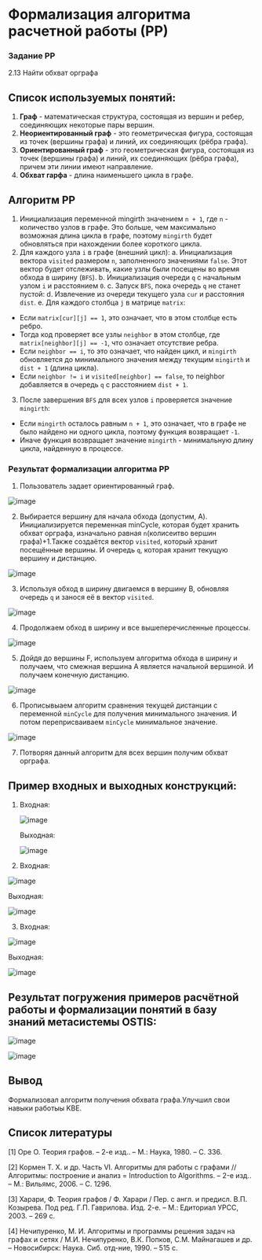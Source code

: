 # Формализация алгоритма расчетной работы (РР)
### Задание РР 
2.13 Найти обхват орграфа


## Список используемых понятий:
1. **Граф** - математическая структура, состоящая из вершин и ребер, соединяющих некоторые пары вершин.
2. **Неориентированный граф** - это геометрическая фигура, состоящая из точек (вершины графа) и линий, их соединяющих (рёбра графа).
3. **Ориентированный граф** - это геометрическая фигура, состоящая из точек (вершины графа) и линий, их соединяющих (рёбра графа), причем эти линии имеют направление.
4. **Обхват гарфа** - длина наименьшего цикла в графе.
   

## Алгоритм РР

1. Инициализация переменной mingirth значением `n + 1`, где `n` - количество узлов в графе. Это больше, чем максимально возможная длина цикла в графе, поэтому `mingirth` будет обновляться при нахождении более короткого цикла.
2. Для каждого узла `i` в графе (внешний цикл):
a. Инициализация вектора `visited` размером `n`, заполненного значениями `false`. Этот вектор будет отслеживать, какие узлы были посещены во время обхода в ширину (`BFS`).
b. Инициализация очереди `q` с начальным узлом `i` и расстоянием `0`.
c. Запуск `BFS`, пока очередь `q` не станет пустой:
d. Извлечение из очереди текущего узла `cur` и расстояния `dist`.
e. Для каждого столбца `j` в матрице `matrix`:
- Если `matrix[cur][j] == 1`, это означает, что в этом столбце есть ребро.
- Тогда код проверяет все узлы `neighbor` в этом столбце, где `matrix[neighbor][j] == -1`, что означает отсутствие ребра.
- Если `neighbor == i`, то это означает, что найден цикл, и `mingirth` обновляется до минимального значения между текущим `mingirth` и `dist + 1` (длина цикла).
- Если `neighbor != i` и `visited[neighbor] == false`, то neighbor добавляется в очередь `q` с расстоянием `dist + 1`.
3. После завершения `BFS` для всех узлов `i` проверяется значение `mingirth`:
- Если `mingirth` осталось равным `n + 1`, это означает, что в графе не было найдено ни одного цикла, поэтому функция возвращает `-1`.
- Иначе функция возвращает значение `mingirth` - минимальную длину цикла, найденную в процессе.


### Результат формализации алгоритма РР

1. Пользователь задает ориентированный граф.

![image]()


2. Выбирается вершину для начала обхода (допустим, A). Инициализируется переменная minCycle, которая будет хранить обхват орграфа, изначально равная `n`(колисеитво вершин графа)+1.Также создаётся вектор  `visited`, который хранит посещённые вершины. И очередь `q`, которая хранит текущую вершину и дистанцию.

![image]()


3. Используя обход в ширину двигаемся в вершину B, обновляя очередь `q` и занося её в вектор `visited`.

![image]()


4. Продолжаем обход в ширину и все вышеперечисленные процессы.

![image]()


5. Дойдя до вершины F, используем алгоритма обхода в ширину и получаем, что смежная вершина A является начальной вершиной. И получаем конечную дистанцию.

![image]()


6. Прописывыаем алгоритм сравнения текущей дистанции с переменной `minCycle` для получения минимального значения. И потом переприсваиваем `minCycle` минимальное значение.
   
![image]()


7. Потворяя данный алгоритм для всех вершин получим обхват орграфа.

## Пример входных и выходных конструкций:
1. Входная:

   ![image]()

   Выходная:

   ![image]()

   
2. Входная:

![image]()


   Выходная:

![image]()

3. Входная:

![image]()


   Выходная:

![image]()


## Результат погружения примеров расчётной работы и формализации понятий в базу знаний метасистемы OSTIS:

![image](https://github.com/iis-32170x/RPIIS/assets/144383538/e2dd4e51-1a95-4dd2-80ea-400806c783e4)



![image](https://github.com/iis-32170x/RPIIS/assets/144383538/51aad28b-d788-4f0d-88d3-9e7d75826ade)


  
## Вывод
Формализовал алгоритм получения обхвата графа.Улучшил свои навыки работыы KBE.
 ## Список литературы
[1] Оре О. Теория графов. – 2-е изд.. – М.: Наука, 1980. – С. 336.

[2] Кормен Т. Х. и др. Часть VI. Алгоритмы для работы с графами // Алгоритмы: построение
и анализ = Introduction to Algorithms. – 2-е изд.. – М.: Вильямс, 2006. – С. 1296.

[3] Харари, Ф. Теория графов / Ф. Харари / Пер. с англ. и предисл. В.П. Козырева. Под ред.
Г.П. Гаврилова. Изд. 2-е. – М.: Едиториал УРСС, 2003. – 269 с.

[4] Нечипуренко, М. И. Алгоритмы и программы решения задач на графах и сетях / М.И.
Нечипуренко, В.К. Попков, С.М. Майнагашев и др. – Новосибирск: Наука. Сиб. отд-ние,
1990. – 515 с.
